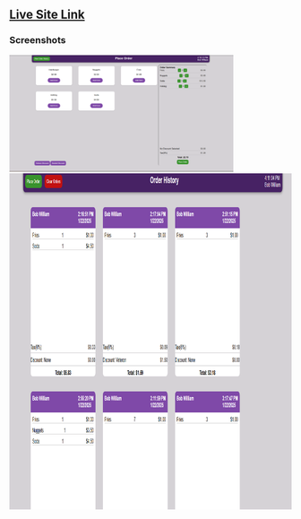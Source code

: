 ## [Live Site Link](https://smb78998.github.io/server-website/)
### Screenshots

<img src="screenshots/ss01.png" href="screenshots/broswer.png" width="400">

<img src="screenshots/ss02.png" href="screenshots/mobile.png" height="600">
